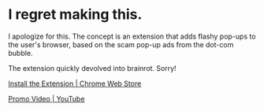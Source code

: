 # I regret making this.
I apologize for this. The concept is an extension that adds flashy pop-ups to the user's browser, based on the scam pop-up ads from the dot-com bubble.

The extension quickly devolved into brainrot. Sorry!

[Install the Extension | Chrome Web Store](https://chromewebstore.google.com/detail/ad-blocker-blocker/mokellfobhaochihjlddponkbjcenibf)

[Promo Video | YouTube](https://youtu.be/LmjARtQGLgI)